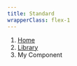 ```yaml
---
title: Standard
wrapperClass: flex-1
---
```


<nav class="vv-breadcrumb" aria-label="breadcrumbs">
    <ol class="vv-breadcrumb__list">
        <li class="vv-breadcrumb__item">
            <a class="vv-breadcrumb__link" href="#">
                Home
            </a>
        </li>
        <li class="vv-breadcrumb__item">
            <a class="vv-breadcrumb__link" href="#">
                Library
            </a>
        </li>
        <li class="vv-breadcrumb__item-active" aria-current="page">
            My Component
        </li>
    </ol>
</nav>